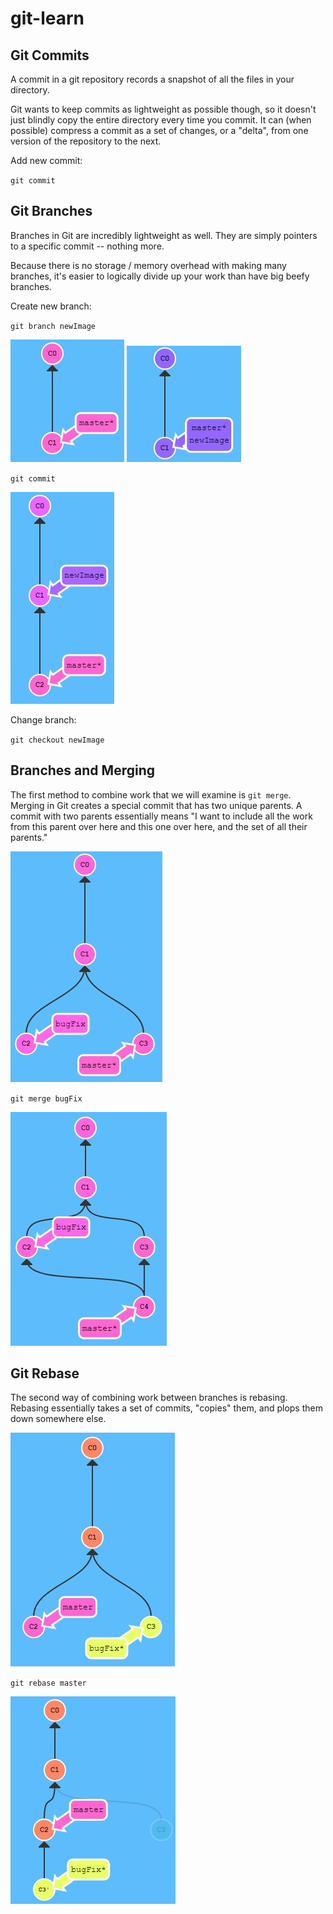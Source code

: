 # git-learn

## Git Commits

A commit in a git repository records a snapshot of all the files in your directory.

Git wants to keep commits as lightweight as possible though, so it doesn't just blindly copy the entire directory every time you commit. It can (when possible) compress a commit as a set of changes, or a "delta", from one version of the repository to the next.

Add new commit:

`git commit`

## Git Branches

Branches in Git are incredibly lightweight as well. They are simply pointers to a specific commit -- nothing more.

Because there is no storage / memory overhead with making many branches, it's easier to logically divide up your work than have big beefy branches.

Create new branch:

`git branch newImage`

![before](img/1.jpg)
![after](img/2.jpg)

`git commit`

![new commit](img/3.jpg)

Change branch:

`git checkout newImage`

## Branches and Merging

The first method to combine work that we will examine is `git merge`. Merging in Git creates a special commit that has two unique parents. A commit with two parents essentially means "I want to include all the work from this parent over here and this one over here, and the set of all their parents."

![new commit](img/4.jpg)

`git merge bugFix`

![new commit](img/5.jpg)

## Git Rebase

The second way of combining work between branches is rebasing. Rebasing essentially takes a set of commits, "copies" them, and plops them down somewhere else.

![new commit](img/6.jpg)

`git rebase master`

![new commit](img/7.jpg)
